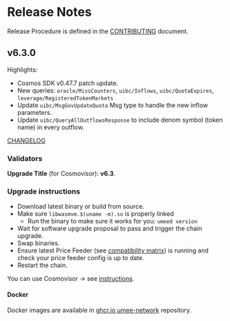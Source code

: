 <!-- markdownlint-disable MD013 -->
<!-- markdownlint-disable MD024 -->
<!-- markdownlint-disable MD040 -->

# Release Notes

Release Procedure is defined in the [CONTRIBUTING](CONTRIBUTING.md#release-procedure) document.

## v6.3.0

Highlights:

- Cosmos SDK v0.47.7 patch update.
- New queries: `oracle/MissCounters`, `uibc/Inflows`, `uibc/QuotaExpires`, `leverage/RegisteredTokenMarkets`
- Update `uibc/MsgGovUpdateQuota` Msg type to handle the new inflow parameters.
- Update `uibc/QueryAllOutflowsResponse` to include denom symbol (token name) in every outflow.

[CHANGELOG](CHANGELOG.md)

### Validators

**Upgrade Title** (for Cosmovisor): **v6.3**.

### Upgrade instructions

- Download latest binary or build from source.
- Make sure `libwasmvm.$(uname -m).so` is properly linked
  - Run the binary to make sure it works for you: `umeed version`
- Wait for software upgrade proposal to pass and trigger the chain upgrade.
- Swap binaries.
- Ensure latest Price Feeder (see [compatibility matrix](https://github.com/umee-network/umee/#release-compatibility-matrix)) is running and check your price feeder config is up to date.
- Restart the chain.

You can use Cosmovisor → see [instructions](https://github.com/umee-network/umee/#cosmovisor).

#### Docker

Docker images are available in [ghcr.io umee-network](https://github.com/umee-network/umee/pkgs/container/umeed) repository.
